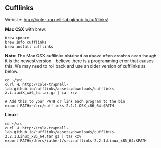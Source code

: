 ## Cufflinks

Website: http://cole-trapnell-lab.github.io/cufflinks/

**Mac OSX** with brew:

    brew update
    brew info cufflinks
    brew install cufflinks

**Note**: The Mac OSX cufflinks obtained as above often crashes even though
it is the newest version.
I believe there is a programming error that causes this.
We may need to roll back and use an older version of cufflinks as below.

	cd ~/src
    curl -L http://cole-trapnell-lab.github.io/cufflinks/assets/downloads/cufflinks-2.1.1.OSX_x86_64.tar.gz | tar xzv

	# Add this to your PATH or link each program to the bin
	export PATH=~/src/cufflinks-2.1.1.OSX_x86_64:$PATH

**Linux**:

	cd ~/src
    curl -L http://cole-trapnell-lab.github.io/cufflinks/assets/downloads/cufflinks-2.2.1.Linux_x86_64.tar.gz | tar xzv
	export PATH=/Users/ialbert/src/cufflinks-2.2.1.Linux_x86_64:$PATH
